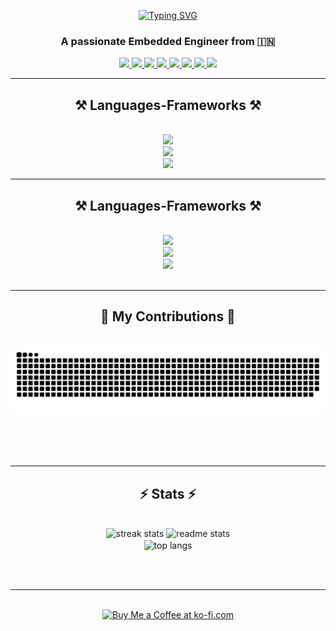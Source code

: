 <p align="center">
  <a href="https://git.io/typing-svg">
    <img src="https://readme-typing-svg.herokuapp.com?font=Fira+Code&weight=500&size=30&pause=1000&color=FFE3D3&background=FAF0E600&center=true&width=500&height=70&lines=Hi+Their!+%F0%9F%91%8B;I'am+T+Rohan+Kini+!!" alt="Typing SVG" />
  </a>
</p>


<h3 align="center">A passionate Embedded Engineer from 🇮🇳</h3>

 
<div align="center"> 
<!--  to get icons visite https://github.com/alexandresanlim/Badges4-README.md-Profile?tab=readme-ov-file -->
  
  <a href="mailto:rohankini.rk18@gmail.com">
    <img src="https://img.shields.io/badge/Gmail-333333?style=for-the-badge&logo=gmail&logoColor=red" />
  </a>
  <a href="https://www.linkedin.com/in/rohan-t-kini/" target="_blank">
    <img src="https://img.shields.io/badge/LinkedIn-0077B5?style=for-the-badge&logo=linkedin&logoColor=white" target="_blank" />
  </a>
  <a href="https://www.rohantkini.in/" target="_blank">
     <img src="https://img.shields.io/badge/Portfolio-FF5722?style=for-the-badge&logo=todoist&logoColor=white" target="_blank" />
  </a>
   <a href="https://www.instagram.com/_.rohan.kini._/" target="_blank">
     <img src="https://img.shields.io/badge/Instagram-E4405F?style=for-the-badge&logo=instagram&logoColor=white" target="_blank" /> 
  </a>
    </a>
   <a href="https://www.facebook.com/Rohankini1809" target="_blank">
     <img src="https://img.shields.io/badge/Facebook-1877F2?style=for-the-badge&logo=facebook&logoColor=white" target="_blank" /> 
  </a>
    </a>
   <a href="https://github.com/RohanKini18" target="_blank">
     <img src="https://img.shields.io/badge/GitHub-100000?style=for-the-badge&logo=github&logoColor=white" target="_blank" />  
  </a>
    </a>
   <a href="https://x.com/RohanKini18" target="_blank">
     <img src="https://img.shields.io/badge/X-000000?style=for-the-badge&logo=x&logoColor=white" target="_blank" /> 
  </a>
     <a href="https://www.youtube.com/@trohankini" target="_blank">
     <img src="https://img.shields.io/badge/YouTube-FF0000?style=for-the-badge&logo=youtube&logoColor=white" target="_blank" /> 
  </a>
</div>

 <hr/>
 
<h2 align="center">⚒️ Languages-Frameworks ⚒️</h2>
<br/>
<div align="center">
    <img src="https://skillicons.dev/icons?i=react,tailwind,nodejs,mysql,python" /><br>
    <img src="https://skillicons.dev/icons?i=git,rust,linux,c,cpp" /><br>
   <img src="https://skillicons.dev/icons?i=flutter,dart" /><br>
  <!-- this website https://github.com/tandpfun/skill-icons#readme -->
</div>
<hr/>
<h2 align="center">⚒️ Languages-Frameworks ⚒️</h2>
<br/>
<div align="center">
    <img src="https://skillicons.dev/icons?i=react,tailwind,nodejs,mysql,python" /><br>
    <img src="https://skillicons.dev/icons?i=git,rust,linux,c,cpp" /><br>
   <img src="https://skillicons.dev/icons?i=flutter,dart" /><br>
  <!-- this website https://github.com/tandpfun/skill-icons#readme -->
</div>
<br/>
<hr/>

<div align="center">
  <h2>🐍 My Contributions 🐍</h2>
  <br>
  <img alt="snake eating my contributions" src="https://raw.githubusercontent.com/salesp07/salesp07/output/github-contribution-grid-snake.svg" />
  
  <br/><br/><br/>
</div>

<hr/>

<h2 align="center">⚡ Stats ⚡</h2>
<br>
<div align=center>
  <img width=390 src="https://github-readme-streak-stats-salesp07.vercel.app/?user=salesp07&count_private=true&theme=react&border_radius=10" alt="streak stats"/>
  <img width=390 src="https://github-readme-stats-salesp07.vercel.app/api?username=salesp07&count_private=true&show_icons=true&theme=react&rank_icon=github&border_radius=10" alt="readme stats" />
  <br/>
  <img width=325 align="center" src="https://github-readme-stats-salesp07.vercel.app/api/top-langs/?username=salesp07&hide=HTML&langs_count=8&layout=compact&theme=react&border_radius=10&size_weight=0.5&count_weight=0.5&exclude_repo=github-readme-stats" alt="top langs" />
</div>

<br/><br/>

<hr/>

<br/>

<div align="center">
<a href='https://ko-fi.com/V7V4RAK9C' target='_blank'><img height='64' style='border:0px;height:64px;' src='https://storage.ko-fi.com/cdn/kofi1.png?v=3' border='0' alt='Buy Me a Coffee at ko-fi.com' /></a>
</div>

<br/>

